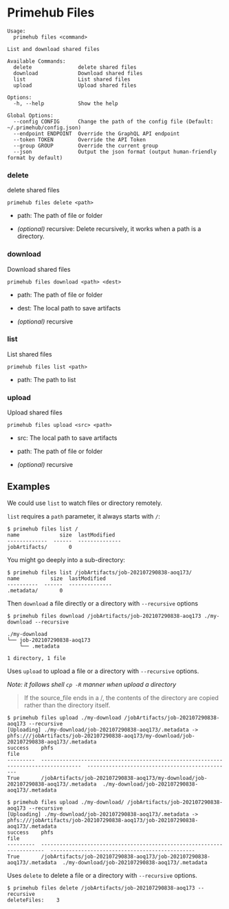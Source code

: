 
# Primehub Files

```
Usage: 
  primehub files <command>

List and download shared files

Available Commands:
  delete               delete shared files
  download             Download shared files
  list                 List shared files
  upload               Upload shared files

Options:
  -h, --help           Show the help

Global Options:
  --config CONFIG      Change the path of the config file (Default: ~/.primehub/config.json)
  --endpoint ENDPOINT  Override the GraphQL API endpoint
  --token TOKEN        Override the API Token
  --group GROUP        Override the current group
  --json               Output the json format (output human-friendly format by default)

```


### delete

delete shared files


```
primehub files delete <path>
```

* path: The path of file or folder
 

* *(optional)* recursive: Delete recursively, it works when a path is a directory.




### download

Download shared files


```
primehub files download <path> <dest>
```

* path: The path of file or folder
* dest: The local path to save artifacts
 

* *(optional)* recursive




### list

List shared files


```
primehub files list <path>
```

* path: The path to list
 




### upload

Upload shared files


```
primehub files upload <src> <path>
```

* src: The local path to save artifacts
* path: The path of file or folder
 

* *(optional)* recursive



 

## Examples

We could use `list` to watch files or directory remotely.

`list` requires a `path` parameter, it always starts with `/`:

```
$ primehub files list /
name             size  lastModified
-------------  ------  --------------
jobArtifacts/       0
```

You might go deeply into a sub-directory:

```
$ primehub files list /jobArtifacts/job-202107290838-aoq173/
name          size  lastModified
----------  ------  --------------
.metadata/       0
```

Then `download` a file directly or a directory with `--recursive` options

```
$ primehub files download /jobArtifacts/job-202107290838-aoq173 ./my-download --recursive
```

```
./my-download
└── job-202107290838-aoq173
    └── .metadata

1 directory, 1 file
```

Uses `upload` to upload a file or a directory with `--recursive` options.

*Note: it follows shell `cp -R` manner when upload a directory*
> If the source_file ends in a /, the contents of the directory are copied rather than the directory itself.

```
$ primehub files upload ./my-download /jobArtifacts/job-202107290838-aoq173 --recursive
[Uploading] ./my-download/job-202107290838-aoq173/.metadata -> phfs:///jobArtifacts/job-202107290838-aoq173/my-download/job-202107290838-aoq173/.metadata
success    phfs                                                                                 file
---------  -----------------------------------------------------------------------------------  -----------------------------------------------
True       /jobArtifacts/job-202107290838-aoq173/my-download/job-202107290838-aoq173/.metadata  ./my-download/job-202107290838-aoq173/.metadata
```

```
$ primehub files upload ./my-download/ /jobArtifacts/job-202107290838-aoq173 --recursive
[Uploading] ./my-download/job-202107290838-aoq173/.metadata -> phfs:///jobArtifacts/job-202107290838-aoq173/job-202107290838-aoq173/.metadata
success    phfs                                                                     file
---------  -----------------------------------------------------------------------  -----------------------------------------------
True       /jobArtifacts/job-202107290838-aoq173/job-202107290838-aoq173/.metadata  ./my-download/job-202107290838-aoq173/.metadata
```

Uses `delete` to delete a file or a directory with `--recursive` options.

```
$ primehub files delete /jobArtifacts/job-202107290838-aoq173 --recursive
deleteFiles:    3
```